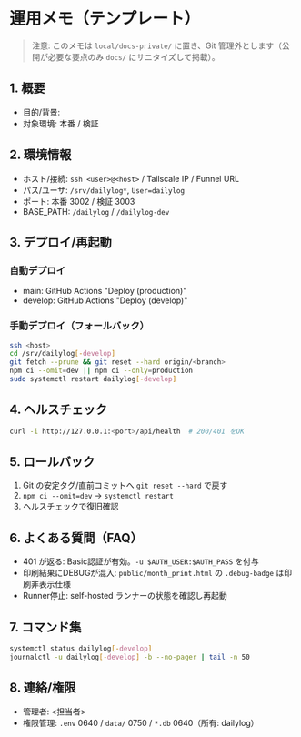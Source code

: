 # 運用メモ（テンプレート）

> 注意: このメモは `local/docs-private/` に置き、Git 管理外とします（公開が必要な要点のみ `docs/` にサニタイズして掲載）。

## 1. 概要

- 目的/背景:
- 対象環境: 本番 / 検証

## 2. 環境情報

- ホスト/接続: `ssh <user>@<host>` / Tailscale IP / Funnel URL
- パス/ユーザ: `/srv/dailylog*`, `User=dailylog`
- ポート: 本番 3002 / 検証 3003
- BASE_PATH: `/dailylog` / `/dailylog-dev`

## 3. デプロイ/再起動

### 自動デプロイ

- main: GitHub Actions "Deploy (production)"
- develop: GitHub Actions "Deploy (develop)"

### 手動デプロイ（フォールバック）

```bash
ssh <host>
cd /srv/dailylog[-develop]
git fetch --prune && git reset --hard origin/<branch>
npm ci --omit=dev || npm ci --only=production
sudo systemctl restart dailylog[-develop]
```

## 4. ヘルスチェック

```bash
curl -i http://127.0.0.1:<port>/api/health  # 200/401 をOK
```

## 5. ロールバック

1. Git の安定タグ/直前コミットへ `git reset --hard` で戻す
2. `npm ci --omit=dev` → `systemctl restart`
3. ヘルスチェックで復旧確認

## 6. よくある質問（FAQ）

- 401 が返る: Basic認証が有効。`-u $AUTH_USER:$AUTH_PASS` を付与
- 印刷結果にDEBUGが混入: `public/month_print.html` の `.debug-badge` は印刷非表示仕様
- Runner停止: self-hosted ランナーの状態を確認し再起動

## 7. コマンド集

```bash
systemctl status dailylog[-develop]
journalctl -u dailylog[-develop] -b --no-pager | tail -n 50
```

## 8. 連絡/権限

- 管理者: <担当者>
- 権限管理: `.env` 0640 / `data/` 0750 / `*.db` 0640（所有: dailylog）
